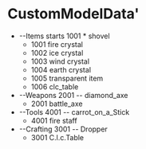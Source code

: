 # CustomModelData'
* --Items starts 1001
        * shovel
    - 1001 fire crystal
    - 1002 ice crystal
    - 1003 wind crystal
    - 1004 earth crystal
    - 1005 transparent item
    - 1006 clc_table
* --Weapons 2001
    -- diamond_axe
    - 2001 battle_axe
* --Tools 4001
    -- carrot_on_a_Stick
    - 4001 fire staff
* --Crafting 3001
    -- Dropper
    - 3001 C.l.c.Table